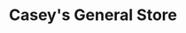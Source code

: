 ---
title: "Casey's General Store"
url: /fargo/caseys-general-store-10th-street-north/
shop: convenience
---